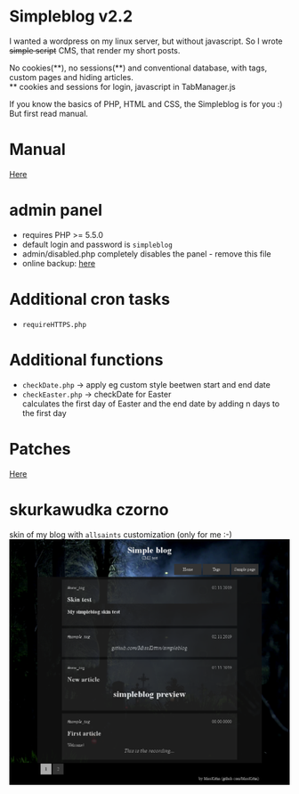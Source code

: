# Simpleblog v2.2
I wanted a wordpress on my linux server, but without javascript. So I wrote <del>simple script</del> CMS, that render my short posts.

No cookies(\*\*), no sessions(\*\*) and conventional database, with tags, custom pages and hiding articles.  
\*\* cookies and sessions for login, javascript in TabManager.js

If you know the basics of PHP, HTML and CSS, the Simpleblog is for you :)  
But first read manual.

# Manual
[Here](HOWTO.md)

# admin panel
* requires PHP >= 5.5.0
* default login and password is `simpleblog`
* admin/disabled.php completely disables the panel - remove this file
* online backup: [here](patches/zip.lib)

# Additional cron tasks
* `requireHTTPS.php`

# Additional functions
* `checkDate.php` -> apply eg custom style beetwen start and end date
* `checkEaster.php` -> checkDate for Easter  
  calculates the first day of Easter and the end date by adding n days to the first day

# Patches
[Here](patches)

# skurkawudka czorno
skin of my blog with `allsaints` customization (only for me :-)  
![preview](screenshots/preview_main.png)